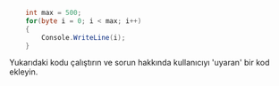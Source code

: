 ```C#
    int max = 500;
    for(byte i = 0; i < max; i++)
    {
        Console.WriteLine(i);
    }    
```
Yukarıdaki kodu çalıştırın ve sorun hakkında kullanıcıyı 'uyaran' bir kod ekleyin.